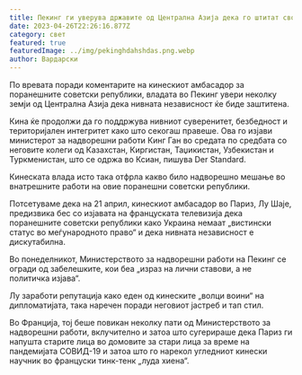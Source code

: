 ```yaml
---
title: Пекинг ги уверува државите од Централна Азија дека го штитат својот суверенитет
date: 2023-04-26T22:26:16.877Z
category: свет
featured: true
featuredImage: ../img/pekinghdahshdas.png.webp
author: Вардарски
---
```


По вревата поради коментарите на кинескиот амбасадор за поранешните советски републики, владата во Пекинг увери неколку земји од Централна Азија дека нивната независност ќе биде заштитена.

Кина ќе продолжи да го поддржува нивниот суверенитет, безбедност и територијален интегритет како што секогаш правеше. Ова го изјави министерот за надворешни работи Кинг Ган во средата по средбата со неговите колеги од Казахстан, Киргистан, Таџикистан, Узбекистан и Туркменистан, што се одржа во Ксиан, пишува Der Standard.

Кинеската влада исто така отфрла какво било надворешно мешање во внатрешните работи на овие поранешни советски републики.

Потсетуваме дека на 21 април, кинескиот амбасадор во Париз, Лу Шаје, предизвика бес со изјавата на француската телевизија дека поранешните советски републики како Украина немаат „вистински статус во меѓународното право“ и дека нивната независност е дискутабилна.

Во понеделникот, Министерството за надворешни работи на Пекинг се огради од забелешките, кои беа „израз на лични ставови, а не политичка изјава“.

Лу заработи репутација како еден од кинеските „волци воини“ на дипломатијата, така наречен поради неговиот јастреб и тап стил.

Во Франција, тој беше повикан неколку пати од Министерството за надворешни работи, вклучително и затоа што сугерираше дека Париз ги напушта старите лица во домовите за стари лица за време на пандемијата СОВИД-19 и затоа што го нарекол угледниот кинески научник во француски тинк-тенк „луда хиена“.
